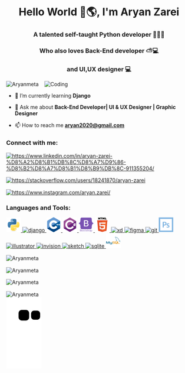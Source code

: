 <h1 align="center">Hello World 👋🌎, I'm Aryan Zarei</h1>
<h3 align="center">A talented self-taught Python developer 👨‍💻🐍</h3>
<h3 align="center">Who also loves Back-End developer ⛅💻</h3>
<h3 align="center">and UI,UX designer 💻</h3>
<img align="right" alt="Coding" width="400" src="https://i.pinimg.com/originals/f9/13/57/f9135788c6aeeec438abb986f283936c.gif">

<p align="left"> <img src="https://komarev.com/ghpvc/?username=Aryanmeta&label=Profile%20views&color=0e75b6&style=flat" alt="Aryanmeta" /> </p>


- 🌱 I’m currently learning **Django**

- 💬 Ask me about **Back-End Developer| UI & UX Designer | Graphic Designer**

- 📫 How to reach me **aryan2020@gmail.com**

<div>
<h3 align="left">Connect with me:</h3>

<p align="left">

<a href="https://www.linkedin.com/in/aryan-zarei-%D8%A2%D8%B1%DB%8C%D8%A7%D9%86-%D8%B2%D8%A7%D8%B1%D8%B9%DB%8C-911355204/" target="blank"><img align="center" src="https://raw.githubusercontent.com/rahuldkjain/github-profile-readme-generator/master/src/images/icons/Social/linked-in-alt.svg" alt="https://www.linkedin.com/in/aryan-zarei-%D8%A2%D8%B1%DB%8C%D8%A7%D9%86-%D8%B2%D8%A7%D8%B1%D8%B9%DB%8C-911355204/" height="30" width="40" /></a>

<a href="https://stackoverflow.com/users/18241870/aryan-zarei" target="blank"><img align="center" src="https://raw.githubusercontent.com/rahuldkjain/github-profile-readme-generator/master/src/images/icons/Social/stack-overflow.svg" alt="https://stackoverflow.com/users/18241870/aryan-zarei" height="30" width="40" /></a>

<a href="https://www.instagram.com/aryan.zarei/" target="blank"><img align="center" src="https://raw.githubusercontent.com/rahuldkjain/github-profile-readme-generator/master/src/images/icons/Social/instagram.svg" alt="https://www.instagram.com/aryan.zarei/" height="30" width="40" /></a>

</p>
</div>

<div>
<h3 align="left">Languages and Tools:</h3>

<p align="left"> <a href="https://www.python.org" target="_blank" rel="noreferrer"> <img src="https://raw.githubusercontent.com/devicons/devicon/master/icons/python/python-original.svg" alt="python" width="40" height="40"/> </a> <a href="https://www.djangoproject.com/" target="_blank" rel="noreferrer"> <img src="https://cdn.worldvectorlogo.com/logos/django.svg" alt="django" width="40" height="40"/> </a> <a href="https://www.w3schools.com/cpp/" target="_blank" rel="noreferrer"> <img src="https://raw.githubusercontent.com/devicons/devicon/master/icons/cplusplus/cplusplus-original.svg" alt="cplusplus" width="40" height="40"/> </a> <a href="https://www.w3schools.com/cs/" target="_blank" rel="noreferrer"> <img src="https://raw.githubusercontent.com/devicons/devicon/master/icons/csharp/csharp-original.svg" alt="csharp" width="40" height="40"/> </a>  <a href="https://getbootstrap.com" target="_blank" rel="noreferrer"> <img src="https://raw.githubusercontent.com/devicons/devicon/master/icons/bootstrap/bootstrap-plain-wordmark.svg" alt="bootstrap" width="40" height="40"/> </a> <a href="https://www.w3.org/html/" target="_blank" rel="noreferrer"> <img src="https://raw.githubusercontent.com/devicons/devicon/master/icons/html5/html5-original-wordmark.svg" alt="html5" width="40" height="40"/> </a> <a href="https://www.adobe.com/products/xd.html" target="_blank" rel="noreferrer"> <img src="https://cdn.worldvectorlogo.com/logos/adobe-xd.svg" alt="xd" width="40" height="40"/> </a> <a href="https://www.figma.com/" target="_blank" rel="noreferrer"> <img src="https://www.vectorlogo.zone/logos/figma/figma-icon.svg" alt="figma" width="40" height="40"/> </a> <a href="https://git-scm.com/" target="_blank" rel="noreferrer"> <img src="https://www.vectorlogo.zone/logos/git-scm/git-scm-icon.svg" alt="git" width="40" height="40"/> </a> <a href="https://www.photoshop.com/en" target="_blank" rel="noreferrer"> <img src="https://raw.githubusercontent.com/devicons/devicon/master/icons/photoshop/photoshop-line.svg" alt="photoshop" width="40" height="40"/> </a> <a href="https://www.adobe.com/in/products/illustrator.html" target="_blank" rel="noreferrer"> <img src="https://www.vectorlogo.zone/logos/adobe_illustrator/adobe_illustrator-icon.svg" alt="illustrator" width="40" height="40"/> </a> <a href="https://www.invisionapp.com/" target="_blank" rel="noreferrer"> <img src="https://www.vectorlogo.zone/logos/invisionapp/invisionapp-icon.svg" alt="invision" width="40" height="40"/> </a> <a href="https://www.sketch.com/" target="_blank" rel="noreferrer"> <img src="https://www.vectorlogo.zone/logos/sketchapp/sketchapp-icon.svg" alt="sketch" width="40" height="40"/> </a> <a href="https://www.sqlite.org/" target="_blank" rel="noreferrer"> <img src="https://www.vectorlogo.zone/logos/sqlite/sqlite-icon.svg" alt="sqlite" width="40" height="40"/> </a> <a href="https://www.mysql.com/" target="_blank" rel="noreferrer"> <img src="https://raw.githubusercontent.com/devicons/devicon/master/icons/mysql/mysql-original-wordmark.svg" alt="mysql" width="40" height="40"/> </a> </p>

</div>

<div>
  <p><img align="center" src="https://github-readme-stats.vercel.app/api/top-langs/?username=Aryanmeta&layout=compact" https://github.com/Aryanmeta/github-readme-stats alt="Aryanmeta"/></p>
  <p><img align="center" src="https://github-readme-stats.vercel.app/api?username=Aryanmeta&show_icons=true&theme=radical" alt="Aryanmeta"/></p>
  <p><img align="center" src="https://github-readme-streak-stats.herokuapp.com?user=Aryanmeta&theme=radical" alt="Aryanmeta" (https://git.io/streak-stats) /></p>
  <img align="center" src="https://spotify-recently-played-readme.vercel.app/api?user=jeffreyca16" alt="Aryanmeta"/>
</div>

<img align="left" alt="Coding" src="https://raw.githubusercontent.com/rafaballerini/rafaballerini/26d25a7dc705c50943f66aef6beb431253a93cd5/github-contribution-grid-snake.svg">
